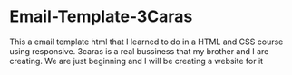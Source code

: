 # Email-Template-3Caras
This a email template html that I learned to do in a HTML and CSS course using responsive. 3caras is a real bussiness that my brother and I are creating. We are just beginning and I will be creating a website for it
